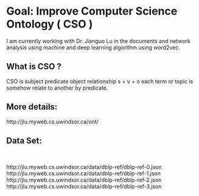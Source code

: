 <h1>Goal: Improve Computer Science Ontology ( CSO )</h1>

<p>I am currently working with Dr. Jianguo Lu in the documents and network analysis using machine and deep learning algorithm using word2vec.</p>

<h2>What is CSO ?</h2>

<p>CSO is subject predicate object relationship s + v + o each term or topic is somehow relate to another by predicate.</p>

<h2>More details:</h2>

<p>http://jlu.myweb.cs.uwindsor.ca/ont/</p>

<h2>Data Set:</h2></br>
<p>
http://jlu.myweb.cs.uwindsor.ca/data/dblp-ref/dblp-ref-0.json</br>
http://jlu.myweb.cs.uwindsor.ca/data/dblp-ref/dblp-ref-1.json</br>
http://jlu.myweb.cs.uwindsor.ca/data/dblp-ref/dblp-ref-2.json</br>
http://jlu.myweb.cs.uwindsor.ca/data/dblp-ref/dblp-ref-3.json</br>
 </p>

